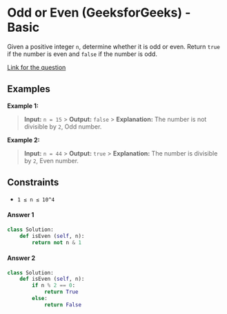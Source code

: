 # Odd or Even (GeeksforGeeks) - Basic

Given a positive integer `n`, determine whether it is odd or even. Return `true` if the number is even and `false` if the number is odd.

[Link for the question](https://www.geeksforgeeks.org/problems/odd-or-even3618/1)

## Examples

**Example 1:**

> **Input:** `n = 15` > **Output:** `false` > **Explanation:** The number is not divisible by `2`, Odd number.

**Example 2:**

> **Input:** `n = 44` > **Output:** `true` > **Explanation:** The number is divisible by `2`, Even number.

## Constraints

- `1 ≤ n ≤ 10^4`

#### Answer 1
```python
class Solution:
    def isEven (self, n):
        return not n & 1
```

#### Answer 2
```python
class Solution:
    def isEven (self, n):
        if n % 2 == 0:
            return True
        else:
            return False
```